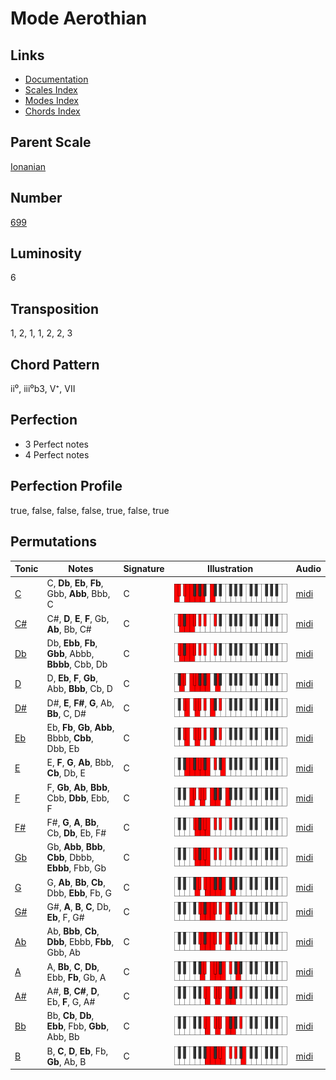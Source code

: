 # Mode Aerothian

## Links

- [Documentation](README.md)
- [Scales Index](Scales.md)
- [Modes Index](Modes.md)
- [Chords Index](Chords.md)

## Parent Scale

[Ionanian](ScaleIonanian.md)

## Number

[699](https://ianring.com/musictheory/scales/699)

## Luminosity

6

## Transposition

1, 2, 1, 1, 2, 2, 3

## Chord Pattern

ii⁰, iii⁰b3, V⁺, VII

## Perfection

- 3 Perfect notes
- 4 Perfect notes

## Perfection Profile

true, false, false, false, true, false, true

## Permutations

| Tonic | Notes | Signature | Illustration | Audio |
|-------|-------|-----------|--------------|-------|
| [C](ModeCNaturalAerothian.md) | C, **Db**, **Eb**, **Fb**, Gbb, **Abb**, Bbb, C | C | ![CNaturalAerothian](ModeCNaturalAerothian.png) | [midi](https://github.com/edipermadi/music/blob/main/docs/ModeCNaturalAerothian.mid?raw=true) |
| [C#](ModeCSharpAerothian.md) | C#, **D**, **E**, **F**, Gb, **Ab**, Bb, C# | C | ![CSharpAerothian](ModeCSharpAerothian.png) | [midi](https://github.com/edipermadi/music/blob/main/docs/ModeCSharpAerothian.mid?raw=true) |
| [Db](ModeDFlatAerothian.md) | Db, **Ebb**, **Fb**, **Gbb**, Abbb, **Bbbb**, Cbb, Db | C | ![DFlatAerothian](ModeDFlatAerothian.png) | [midi](https://github.com/edipermadi/music/blob/main/docs/ModeDFlatAerothian.mid?raw=true) |
| [D](ModeDNaturalAerothian.md) | D, **Eb**, **F**, **Gb**, Abb, **Bbb**, Cb, D | C | ![DNaturalAerothian](ModeDNaturalAerothian.png) | [midi](https://github.com/edipermadi/music/blob/main/docs/ModeDNaturalAerothian.mid?raw=true) |
| [D#](ModeDSharpAerothian.md) | D#, **E**, **F#**, **G**, Ab, **Bb**, C, D# | C | ![DSharpAerothian](ModeDSharpAerothian.png) | [midi](https://github.com/edipermadi/music/blob/main/docs/ModeDSharpAerothian.mid?raw=true) |
| [Eb](ModeEFlatAerothian.md) | Eb, **Fb**, **Gb**, **Abb**, Bbbb, **Cbb**, Dbb, Eb | C | ![EFlatAerothian](ModeEFlatAerothian.png) | [midi](https://github.com/edipermadi/music/blob/main/docs/ModeEFlatAerothian.mid?raw=true) |
| [E](ModeENaturalAerothian.md) | E, **F**, **G**, **Ab**, Bbb, **Cb**, Db, E | C | ![ENaturalAerothian](ModeENaturalAerothian.png) | [midi](https://github.com/edipermadi/music/blob/main/docs/ModeENaturalAerothian.mid?raw=true) |
| [F](ModeFNaturalAerothian.md) | F, **Gb**, **Ab**, **Bbb**, Cbb, **Dbb**, Ebb, F | C | ![FNaturalAerothian](ModeFNaturalAerothian.png) | [midi](https://github.com/edipermadi/music/blob/main/docs/ModeFNaturalAerothian.mid?raw=true) |
| [F#](ModeFSharpAerothian.md) | F#, **G**, **A**, **Bb**, Cb, **Db**, Eb, F# | C | ![FSharpAerothian](ModeFSharpAerothian.png) | [midi](https://github.com/edipermadi/music/blob/main/docs/ModeFSharpAerothian.mid?raw=true) |
| [Gb](ModeGFlatAerothian.md) | Gb, **Abb**, **Bbb**, **Cbb**, Dbbb, **Ebbb**, Fbb, Gb | C | ![GFlatAerothian](ModeGFlatAerothian.png) | [midi](https://github.com/edipermadi/music/blob/main/docs/ModeGFlatAerothian.mid?raw=true) |
| [G](ModeGNaturalAerothian.md) | G, **Ab**, **Bb**, **Cb**, Dbb, **Ebb**, Fb, G | C | ![GNaturalAerothian](ModeGNaturalAerothian.png) | [midi](https://github.com/edipermadi/music/blob/main/docs/ModeGNaturalAerothian.mid?raw=true) |
| [G#](ModeGSharpAerothian.md) | G#, **A**, **B**, **C**, Db, **Eb**, F, G# | C | ![GSharpAerothian](ModeGSharpAerothian.png) | [midi](https://github.com/edipermadi/music/blob/main/docs/ModeGSharpAerothian.mid?raw=true) |
| [Ab](ModeAFlatAerothian.md) | Ab, **Bbb**, **Cb**, **Dbb**, Ebbb, **Fbb**, Gbb, Ab | C | ![AFlatAerothian](ModeAFlatAerothian.png) | [midi](https://github.com/edipermadi/music/blob/main/docs/ModeAFlatAerothian.mid?raw=true) |
| [A](ModeANaturalAerothian.md) | A, **Bb**, **C**, **Db**, Ebb, **Fb**, Gb, A | C | ![ANaturalAerothian](ModeANaturalAerothian.png) | [midi](https://github.com/edipermadi/music/blob/main/docs/ModeANaturalAerothian.mid?raw=true) |
| [A#](ModeASharpAerothian.md) | A#, **B**, **C#**, **D**, Eb, **F**, G, A# | C | ![ASharpAerothian](ModeASharpAerothian.png) | [midi](https://github.com/edipermadi/music/blob/main/docs/ModeASharpAerothian.mid?raw=true) |
| [Bb](ModeBFlatAerothian.md) | Bb, **Cb**, **Db**, **Ebb**, Fbb, **Gbb**, Abb, Bb | C | ![BFlatAerothian](ModeBFlatAerothian.png) | [midi](https://github.com/edipermadi/music/blob/main/docs/ModeBFlatAerothian.mid?raw=true) |
| [B](ModeBNaturalAerothian.md) | B, **C**, **D**, **Eb**, Fb, **Gb**, Ab, B | C | ![BNaturalAerothian](ModeBNaturalAerothian.png) | [midi](https://github.com/edipermadi/music/blob/main/docs/ModeBNaturalAerothian.mid?raw=true) |
